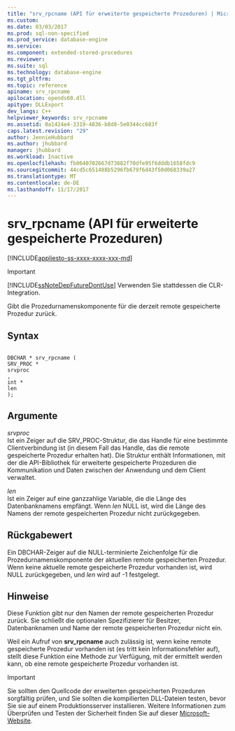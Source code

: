 ```yaml
---
title: "srv_rpcname (API für erweiterte gespeicherte Prozeduren) | Microsoft-Dokumentation"
ms.custom: 
ms.date: 03/03/2017
ms.prod: sql-non-specified
ms.prod_service: database-engine
ms.service: 
ms.component: extended-stored-procedures
ms.reviewer: 
ms.suite: sql
ms.technology: database-engine
ms.tgt_pltfrm: 
ms.topic: reference
apiname: srv_rpcname
apilocation: opends60.dll
apitype: DLLExport
dev_langs: C++
helpviewer_keywords: srv_rpcname
ms.assetid: 0a1424e4-3319-4836-b8d8-5e0344cc683f
caps.latest.revision: "29"
author: JennieHubbard
ms.author: jhubbard
manager: jhubbard
ms.workload: Inactive
ms.openlocfilehash: fb0640702667d73882f70dfe95f6dddb1658fdc9
ms.sourcegitcommit: 44cd5c651488b5296fb679f6d43f50d068339a27
ms.translationtype: MT
ms.contentlocale: de-DE
ms.lasthandoff: 11/17/2017
---
```

# <a name="srvrpcname-extended-stored-procedure-api"></a>srv_rpcname (API für erweiterte gespeicherte Prozeduren)
[!INCLUDE[appliesto-ss-xxxx-xxxx-xxx-md](../../includes/appliesto-ss-xxxx-xxxx-xxx-md.md)]
    
> [!IMPORTANT]  
>  [!INCLUDE[ssNoteDepFutureDontUse](../../includes/ssnotedepfuturedontuse-md.md)] Verwenden Sie stattdessen die CLR-Integration.  
  
 Gibt die Prozedurnamenskomponente für die derzeit remote gespeicherte Prozedur zurück.  
  
## <a name="syntax"></a>Syntax  
  
```  
  
DBCHAR * srv_rpcname (  
SRV_PROC *  
srvproc  
,  
int *  
len   
);  
```  
  
## <a name="arguments"></a>Argumente  
 *srvproc*   
 Ist ein Zeiger auf die SRV_PROC-Struktur, die das Handle für eine bestimmte Clientverbindung ist (in diesem Fall das Handle, das die remote gespeicherte Prozedur erhalten hat). Die Struktur enthält Informationen, mit der die API-Bibliothek für erweiterte gespeicherte Prozeduren die Kommunikation und Daten zwischen der Anwendung und dem Client verwaltet.  
  
 *len*  
 Ist ein Zeiger auf eine ganzzahlige Variable, die die Länge des Datenbanknamens empfängt. Wenn *len* NULL ist, wird die Länge des Namens der remote gespeicherten Prozedur nicht zurückgegeben.  
  
## <a name="returns"></a>Rückgabewert  
 Ein DBCHAR-Zeiger auf die NULL-terminierte Zeichenfolge für die Prozedurnamenskomponente der aktuellen remote gespeicherten Prozedur. Wenn keine aktuelle remote gespeicherte Prozedur vorhanden ist, wird NULL zurückgegeben, und *len* wird auf -1 festgelegt.  
  
## <a name="remarks"></a>Hinweise  
 Diese Funktion gibt nur den Namen der remote gespeicherten Prozedur zurück. Sie schließt die optionalen Spezifizierer für Besitzer, Datenbanknamen und Name der remote gespeicherten Prozedur nicht ein.  
  
 Weil ein Aufruf von **srv_rpcname** auch zulässig ist, wenn keine remote gespeicherte Prozedur vorhanden ist (es tritt kein Informationsfehler auf), stellt diese Funktion eine Methode zur Verfügung, mit der ermittelt werden kann, ob eine remote gespeicherte Prozedur vorhanden ist.  
  
> [!IMPORTANT]  
>  Sie sollten den Quellcode der erweiterten gespeicherten Prozeduren sorgfältig prüfen, und Sie sollten die kompilierten DLL-Dateien testen, bevor Sie sie auf einem Produktionsserver installieren. Weitere Informationen zum Überprüfen und Testen der Sicherheit finden Sie auf dieser [Microsoft-Website](http://go.microsoft.com/fwlink/?LinkID=54761&amp;clcid=0x409http://msdn.microsoft.com/security/).  
  
  
